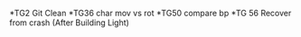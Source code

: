 *TG2 Git Clean
*TG36 char mov vs rot
*TG50 compare bp 
*TG 56 Recover from crash (After Building Light)